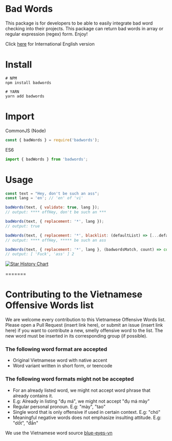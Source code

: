 
# Bad Words
This package is for developers to be able to easily integrate bad word checking into their projects.
This package can return bad words in array or regular expression (regex) form.
Enjoy!

Click [here](https://github.com/Eris-js/badwords/blob/master/README_vn.md) for International English version

Install
=======

```shell
# NPM
npm install badwords

# YARN
yarn add badwords
```

Import
=====

CommonJS (Node)

```js
const { badWords } = require('badwords');
```

ES6

```js
import { badWords } from 'badwords';
```

Usage
=====

```js
const text = "Hey, don't be such an ass";
const lang = 'en'; // 'en' of 'vi'

badWords(text, { validate: true, lang });
// output: **** offHey, don't be such an ***

badWords(text, { replacement: '*', lang });
// output: true

badWords(text, { replacement: '*', blacklist: (defaultList) => [...defaultList, "fuck", "don't"] });
// output: **** offHey, ***** be such an ass

badWords(text, { replacement: '*', lang }, (badwordsMatch, count) => console.log(badwordsMatch, count));
// output: [ 'Fuck', 'ass' ] 2
```


[![Star History Chart](https://api.star-history.com/svg?repos=Eris-js/badwords&type=Timeline)](https://star-history.com/#Eris-js/badwords&Timeline)

=======

# Contributing to the Vietnamese Offensive Words list
We are welcome every contribution to this Vietnamese Offensive Words list. Please open a Pull Request (insert link here), or submit an issue (insert link here) if you want to contribute a new, smelly offensive word to the list. The new word must be inserted in its corresponding group (if possible).

### The following word format are accepted
- Original Vietnamese word with native accent
- Word variant written in short form, or teencode
### The following word formats might not be accepted
- For an already listed word, we might not accept word phrase that already contains it.
- E.g: Already in listing "đụ má", we might not accept "đụ má mày"
- Regular personal pronoun. E.g: "mày", "tao"
- Single word that is only offensive if used in certain context. E.g: "chó"
- Meaningful negative words does not emphasize insulting attitude. E.g: "dốt", "đần"

We use the Vietnamese word source [blue-eyes-vn](https://github.com/blue-eyes-vn)

